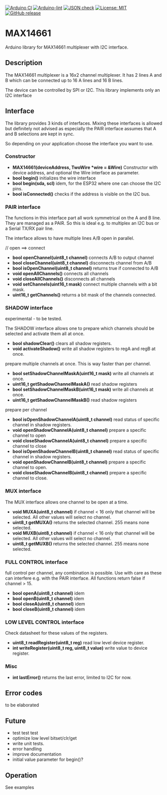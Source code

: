 
[![Arduino CI](https://github.com/RobTillaart/MAX14661/workflows/Arduino%20CI/badge.svg)](https://github.com/marketplace/actions/arduino_ci)
[![Arduino-lint](https://github.com/RobTillaart/MAX14661/actions/workflows/arduino-lint.yml/badge.svg)](https://github.com/RobTillaart/MAX14661/actions/workflows/arduino-lint.yml)
[![JSON check](https://github.com/RobTillaart/MAX14661/actions/workflows/jsoncheck.yml/badge.svg)](https://github.com/RobTillaart/MAX14661/actions/workflows/jsoncheck.yml)
[![License: MIT](https://img.shields.io/badge/license-MIT-green.svg)](https://github.com/RobTillaart/MAX14661/blob/master/LICENSE)
[![GitHub release](https://img.shields.io/github/release/RobTillaart/MAX14661.svg?maxAge=3600)](https://github.com/RobTillaart/MAX14661/releases)

# MAX14661

Arduino library for MAX14661 multiplexer with I2C interface.


## Description

The MAX14661 multiplexer is a 16x2 channel multiplexer. 
It has 2 lines A and B which can be 
connected up to 16 A lines and 16 B lines.

The device can be controlled by SPI or I2C. 
This library implements only an I2C interface


## Interface

The library provides 3 kinds of interfaces. 
Mixing these interfaces is allowed but definitely not advised as 
especially the PAIR interface assumes that A and B selections 
are kept in sync.

So depending on your application choose the interface you want to use.


### Constructor

- **MAX14661(deviceAddress, TwoWire \*wire = &Wire)** Constructor with device address, 
and optional the Wire interface as parameter.
- **bool begin()** initializes the wire interface 
- **bool begin(sda, scl)** idem, for the ESP32 where one can choose the I2C pins.
- **bool isConnected()** checks if the address is visible on the I2C bus.


### PAIR interface

The functions in this interface part all work symmetrical on the A and B line. 
They are managed as a PAIR. So this is ideal e.g. to multiplex an I2C bus or 
a Serial TX/RX pair line.

The interface allows to have multiple lines A/B open in parallel.

  // open ==> connect
- **bool openChannel(uint8_t channel)** connects A/B to output channel
- **bool closeChannel(uint8_t channel)** disconnects channel from A/B
- **bool isOpenChannel(uint8_t channel)** returns true if connected to A/B
- **void openAllChannels()** connects all channels
- **void closeAllChannels()** disconnects all channels
- **void setChannels(uint16_t mask)** connect multiple channels with a bit mask.
- **uint16_t getChannels()** returns a bit mask of the channels connected.


### SHADOW interface

experimental - to be tested.

The SHADOW interface allows one to prepare which channels should be selected 
and activate them all at once. 

- **bool shadowClear()** clears all shadow registers.
- **void activateShadow()** write all shadow registers to regA and regB at once.

prepare multiple channels at once. This is way faster than per channel.

- **bool setShadowChannelMaskA(uint16_t mask)** write all channels at once.
- **uint16_t getShadowChannelMaskA()** read shadow registers 
- **bool setShadowChannelMaskB(uint16_t mask)** write all channels at once.
- **uint16_t getShadowChannelMaskB()** read shadow registers

prepare per channel

- **bool isOpenShadowChannelA(uint8_t channel)** read status of specific channel in shadow registers.
- **void openShadowChannelA(uint8_t channel)** prepare a specific channel to open
- **void closeShadowChannelA(uint8_t channel)** prepare a specific channel to close
- **bool isOpenShadowChannelB(uint8_t channel)** read status of specific channel in shadow registers.
- **void openShadowChannelB(uint8_t channel)** prepare a specific channel to open.
- **void closeShadowChannelB(uint8_t channel)** prepare a specific channel to close.


### MUX interface

The MUX interface allows one channel to be open at a time.

- **void MUXA(uint8_t channel)** if channel < 16 only that channel will be selected. All other values will select no channel.
- **uint8_t getMUXA()** returns the selected channel. 255 means none selected.
- **void MUXB(uint8_t channel)** if channel < 16 only that channel will be selected. All other values will select no channel.
- **uint8_t getMUXB()** returns the selected channel. 255 means none selected.


### FULL CONTROL interface

full control per channel, any combination is possible.
Use with care as these can interfere e.g. with the PAIR interface.
All functions return false if channel > 15.

- **bool openA(uint8_t channel)** idem
- **bool openB(uint8_t channel)** idem
- **bool closeA(uint8_t channel)** idem
- **bool closeB(uint8_t channel)** idem


### LOW LEVEL CONTROL interface

Check datasheet for these values of the registers.

- **uint8_t readRegister(uint8_t reg)** read low level device register.
- **int writeRegister(uint8_t reg, uint8_t value)** write value to device register.


### Misc

- **int lastError()** returns the last error, limited to I2C for now.


## Error codes

to be elaborated


## Future

- test test test
- optimize low level bitset/clr/get
- write unit tests.
- error handling
- improve documentation
- initial value parameter for begin()?


## Operation

See examples
